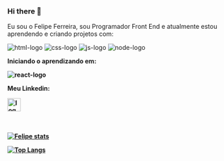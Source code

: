 ### Hi there 👋

Eu sou o Felipe Ferreira, sou Programador Front End e atualmente estou aprendendo e criando projetos com:

<img src="https://img.shields.io/badge/HTML5-E34F26?style=for-the-badge&logo=html5&logoColor=white" alt="html-logo" /> <img src="https://img.shields.io/badge/CSS3-1572B6?style=for-the-badge&logo=css3&logoColor=white" alt="css-logo" /> <img src="https://img.shields.io/badge/JavaScript-323330?style=for-the-badge&logo=javascript&logoColor=F7DF1E" alt="js-logo" /> <img src="https://img.shields.io/badge/Node.js-43853D?style=for-the-badge&logo=node.js&logoColor=white" alt="node-logo" /> 



<strong>Iniciando o aprendizando em:<strong/>

 <img src="https://img.shields.io/badge/React-20232A?style=for-the-badge&logo=react&logoColor=61DAFB" alt="react-logo" /> 
 
 
<strong>Meu Linkedin:<strong/>

  
  <a href="https://www.linkedin.com/in/felipe-ferreira-lopes">
  <img width="30px" src="https://cdn-icons-png.flaticon.com/512/174/174857.png" alt="logo-linkedin" />
  </a>
  <br>
  <br>
  <br>
  
  [![Felipe stats](https://github-readme-stats.vercel.app/api?username=felipefll)](https://github.com/anuraghazra/github-readme-stats)
  
  [![Top Langs](https://github-readme-stats.vercel.app/api/top-langs/?username=felipefll)](https://github.com/anuraghazra/github-readme-stats)
